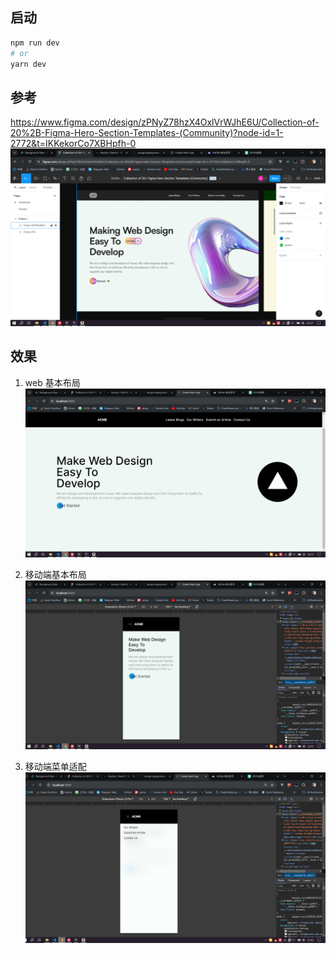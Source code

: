 ## 启动

```bash
npm run dev
# or
yarn dev
```

## 参考

https://www.figma.com/design/zPNyZ78hzX4OxlVrWJhE6U/Collection-of-20%2B-Figma-Hero-Section-Templates-(Community)?node-id=1-2772&t=IKKekorCo7XBHpfh-0
![picture 0](images/69b4c68e613f590a8de6cb17536a34a6e6dc6acbcbd90f4c3ada9a4882d936f9.png)

## 效果

1. web 基本布局
   ![picture 1](images/1168bdbe0b984dd33573b7f33841f92ebedd72b211af6131b6091e85664173fd.png)

2. 移动端基本布局
   ![picture 2](images/eef0af3857f4b9b2913e4f080ebed46e0d93439fc1546978efe6578d906945cd.png)

3. 移动端菜单适配
   ![picture 3](images/ca2a439ff8247fe6cc5962d61eb446dc2619f61d6faab2c175720cedc3f338d2.png)
